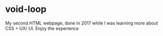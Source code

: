# void-loop
 My second HTML webpage, done in 2017 while I was learning more about CSS + UX/ UI. Enjoy the experience
